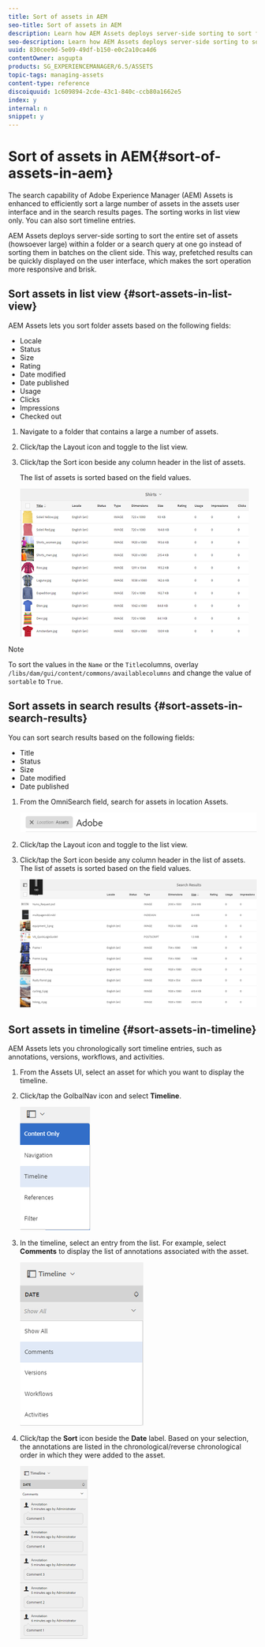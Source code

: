 ```yaml
---
title: Sort of assets in AEM
seo-title: Sort of assets in AEM
description: Learn how AEM Assets deploys server-side sorting to sort folder assets or a search query at one go instead of sorting them in batches on the client side.
seo-description: Learn how AEM Assets deploys server-side sorting to sort folder assets or a search query at one go instead of sorting them in batches on the client side.
uuid: 830cee9d-5e09-49df-b150-e0c2a10ca4d6
contentOwner: asgupta
products: SG_EXPERIENCEMANAGER/6.5/ASSETS
topic-tags: managing-assets
content-type: reference
discoiquuid: 1c609894-2cde-43c1-840c-ccb80a1662e5
index: y
internal: n
snippet: y
---
```


# Sort of assets in AEM{#sort-of-assets-in-aem}

The search capability of Adobe Experience Manager (AEM) Assets is enhanced to efficiently sort a large number of assets in the assets user interface and in the search results pages. The sorting works in list view only. You can also sort timeline entries.

AEM Assets deploys server-side sorting to sort the entire set of assets (howsoever large) within a folder or a search query at one go instead of sorting them in batches on the client side. This way, prefetched results can be quickly displayed on the user interface, which makes the sort operation more responsive and brisk.

<!--
Comment Type: draft

<p>Sorting works only when <span class="uicontrol">Files</span> predicate is selected and search location is Assets. The columns are displayed and hence the sorting works only in <a href="../../../6-5/sites/authoring/using/basic-handling.md">list view</a>.<br /> </p>
-->

<!--
Comment Type: draft

<img alt="Select Files in search predicates" captionbottom="Select Files in search predicates" src="assets/search_predicates.png" title="Select Files in search predicates" />
-->

## Sort assets in list view {#sort-assets-in-list-view}

AEM Assets lets you sort folder assets based on the following fields:

* Locale
* Status
* Size
* Rating
* Date modified
* Date published
* Usage
* Clicks
* Impressions
* Checked out

1. Navigate to a folder that contains a large a number of assets.
1. Click/tap the Layout icon and toggle to the list view.
1. Click/tap the Sort icon beside any column header in the list of assets.

   The list of assets is sorted based on the field values.

   ![](assets/chlimage_1-98.png)

>[!NOTE]
>
>To sort the values in the `Name` or the `Title`columns, overlay `/libs/dam/gui/content/commons/availablecolumns` and change the value of `sortable` to `True`.

## Sort assets in search results {#sort-assets-in-search-results}

You can sort search results based on the following fields:

* Title
* Status
* Size
* Date modified
* Date published

1. From the OmniSearch field, search for assets in location Assets.

   ![](assets/chlimage_1-99.png)

1. Click/tap the Layout icon and toggle to the list view.
1. Click/tap the Sort icon beside any column header in the list of assets. The list of assets is sorted based on the field values.

   ![](assets/chlimage_1-100.png)

## Sort assets in timeline {#sort-assets-in-timeline}

AEM Assets lets you chronologically sort timeline entries, such as annotations, versions, workflows, and activities.

1. From the Assets UI, select an asset for which you want to display the timeline.
1. Click/tap the GolbalNav icon and select **Timeline**.

   ![](assets/chlimage_1-101.png)

1. In the timeline, select an entry from the list. For example, select **Comments** to display the list of annotations associated with the asset. 

   ![](assets/chlimage_1-102.png)

1. Click/tap the **Sort** icon beside the **Date** label. Based on your selection, the annotations are listed in the chronological/reverse chronological order in which they were added to the asset.

   ![](assets/chlimage_1-103.png)

